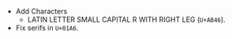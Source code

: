 * Add Characters
  - LATIN LETTER SMALL CAPITAL R WITH RIGHT LEG (`U+AB46`).
* Fix serifs in `U+01A6`.
